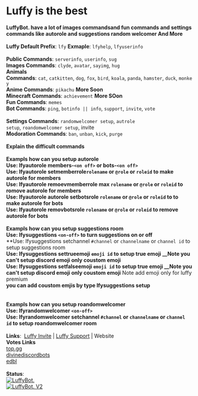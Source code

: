 # Luffy is the best



**LuffyBot. have a lot of images commandsand fun commands and settings commands like autorole and suggestions random welcomer And More**
<br>
<br>
**Luffy Default Prefix**:&nbsp;`lfy`
**Exmaple**: `lfyhelp`, `lfyuserinfo`
<br>
<br>
**Public Commands**:&nbsp;`serverinfo`,&nbsp;`userinfo`,&nbsp;`sug`
<br>
**Images Commands**:&nbsp;`clyde`,&nbsp;`avatar`,&nbsp;`sayimg`,&nbsp;`hug` 
<br>
**Animals Commands**:&nbsp;`cat`,&nbsp;`catkitten`,&nbsp;`dog`,&nbsp;`fox`,&nbsp;`bird`,&nbsp;`koala`,&nbsp;`panda`,&nbsp;`hamster`,&nbsp;`duck`,&nbsp;`monkey`
<br>
**Anime Commands**:&nbsp;`pikachu` **More Soon**
<br>
**Minecraft Commands**:&nbsp;`achievement` **More SOon**
<br>
**Fun Commands**:&nbsp;`memes`
<br>
**Bot Commands**:&nbsp;`ping`,&nbsp;`botinfo || info`,&nbsp;`support`,&nbsp;`invite`,&nbsp;`vote`	
<br> 
**Settings Commands**:&nbsp;`randomwelcomer setup`,&nbsp;`autrole setup`,&nbsp;`roandomwelcomer setup`,&nbsp;invite
<br>
**Modoration Commands**:&nbsp;`ban`,&nbsp;`unban`,&nbsp;`kick`,&nbsp;`purge`
<br>
<br>
**Explain the difficult commands**
<br>
<br>
**Exampls how can you setup autorole**
<br>
**Use: lfyautorole members-`<on off>` or bots-`<on off>`**
<br>
**Use: lfyautorole setmemberrole`rolename` or `@role` or `roleid` to make autorole for members**
<br>
**Use: lfyautorole remoevmemberrole max `rolename` or `@role` or `roleid` to romove autorole for members**
<br>
**Use: lfyautorole autorole setbotsrole `rolename` or `@role` or `roleid` to to make autorole for bots**
<br>
**Use: lfyautorole removbotsrole `rolename` or `@role` or `roleid` to remove autorole for bots**
<br> 
<br>
**Exampls how can you setup suggestions room**
<br>
**Use: lfysuggestions `<on-off>` to turn suggestions on or off**
<br>
**Use: lfysuggestions setchannel `#channel` or `channelname` or `channel id` to setup suggestions room
<br>
**Use: lfysuggestions settrueemoji `emoji id` to setup true emoji __Note you can't setup discord emoji only coustom emoji**
<br>
**Use: lfysuggestions setfalseemoji `emoji id` to setup true emoji __Note you can't setup discord emoji only coustom emoji**
Note add emoji only for luffy premium
<br>
**you can add coustom emjis by type lfysuggestions setup**
<br>
<br>
<br>
**Exampls how can you setup roandomwelcomer** 
<br>
**Use: lfyrandomwelcomer  `<on-off>`**
<br>
**Use: lfyrandomwelcomer setchannel `#channel` or `channelname` or `channel id` to setup roandomwelcomer room**
<br>
<br>
**Links**:&nbsp; [Luffy Invite](https://discordapp.com/oauth2/authorize?client_id=652156490819436544&permissions=8&scope=bot) | [Luffy Support](https://discord.gg/wtkjyH9) | Website 
<br>
**Votes&nbsp;Links**<br>
[top.gg](https://top.gg/bot/652156490819436544/vote)
<br>
[divinediscordbots](https://divinediscordbots.com/bot/652156490819436544/vote)
<br>
[edbl](https://www.edbl.xyz/view/652156490819436544)
<br>
<br>
**Status**:
<br>
<a href="https://top.gg/bot/652156490819436544" >
  <img src="https://top.gg/api/widget/652156490819436544.svg" alt="LuffyBot." />
</a>
<br>
<a href="https://divinediscordbots.com/bot/652156490819436544">
  <img src="https://divinediscordbots.com/api/widget/652156490819436544.svg" alt="LuffyBot. V2"/>
</a>
<br>
